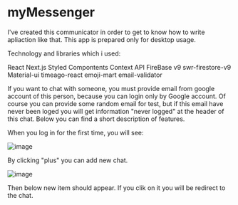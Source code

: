 # myMessenger
I've created this communicator in order to get to know how to write apliaction like that.
This app is prepared only for desktop usage.

Technology and libraries which i used:

React
Next.js
Styled Compontents
Context API
FireBase v9
swr-firestore-v9
Material-ui
timeago-react
emoji-mart
email-validator



If you want to chat with someone, you must provide email from google account of this person, because you can login only by Google account. Of course you can provide some random email for test, but if this email have never been loged you will get information "never logged" at the header of this chat. 
Below you can find a short description of features.


When you log in for the first time, you will see:

![image](https://user-images.githubusercontent.com/83921557/147928113-7f78411c-7f67-4b56-9d88-5dd7176c19b9.png)

By clicking "plus" you can add new chat.

![image](https://user-images.githubusercontent.com/83921557/147928242-63cd0d88-5afa-432b-9163-df6c89de6e1f.png)

Then below new item should appear. If you clik on it you will be redirect to the chat.

